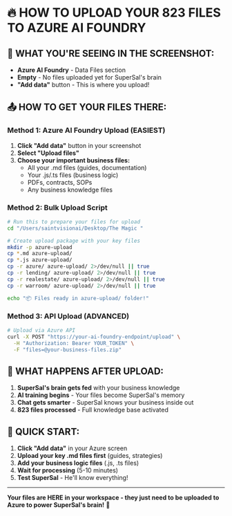 # 🔥 HOW TO UPLOAD YOUR 823 FILES TO AZURE AI FOUNDRY

## 🎯 WHAT YOU'RE SEEING IN THE SCREENSHOT:
- **Azure AI Foundry** - Data Files section
- **Empty** - No files uploaded yet for SuperSal's brain
- **"Add data"** button - This is where you upload!

## 📤 HOW TO GET YOUR FILES THERE:

### Method 1: Azure AI Foundry Upload (EASIEST)
1. **Click "Add data"** button in your screenshot
2. **Select "Upload files"**
3. **Choose your important business files:**
   - All your .md files (guides, documentation)
   - Your .js/.ts files (business logic)
   - PDFs, contracts, SOPs
   - Any business knowledge files

### Method 2: Bulk Upload Script
```bash
# Run this to prepare your files for upload
cd "/Users/saintvisionai/Desktop/The Magic "

# Create upload package with your key files
mkdir -p azure-upload
cp *.md azure-upload/
cp *.js azure-upload/
cp -r azure/ azure-upload/ 2>/dev/null || true
cp -r lending/ azure-upload/ 2>/dev/null || true
cp -r realestate/ azure-upload/ 2>/dev/null || true
cp -r warroom/ azure-upload/ 2>/dev/null || true

echo "📦 Files ready in azure-upload/ folder!"
```

### Method 3: API Upload (ADVANCED)
```bash
# Upload via Azure API
curl -X POST "https://your-ai-foundry-endpoint/upload" \
  -H "Authorization: Bearer YOUR_TOKEN" \
  -F "files=@your-business-files.zip"
```

## 🧠 WHAT HAPPENS AFTER UPLOAD:
1. **SuperSal's brain gets fed** with your business knowledge
2. **AI training begins** - Your files become SuperSal's memory
3. **Chat gets smarter** - SuperSal knows your business inside out
4. **823 files processed** - Full knowledge base activated

## 🚀 QUICK START:
1. **Click "Add data"** in your Azure screen
2. **Upload your key .md files first** (guides, strategies)
3. **Add your business logic files** (.js, .ts files)
4. **Wait for processing** (5-10 minutes)
5. **Test SuperSal** - He'll know everything!

---

**Your files are HERE in your workspace - they just need to be uploaded to Azure to power SuperSal's brain!** 💪
